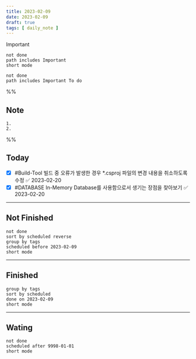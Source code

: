 ```yaml
---
title: 2023-02-09
date: 2023-02-09
draft: true
tags: [ daily_note ]
---
```


> [!important] 
> ```tasks
> not done
> path includes Important
> short mode
> ```

```tasks
not done
path includes Important To do
```

%%
## Note
	1. 
	2. 
 
%%

## Today
- [x] #Build-Tool 빌드 중 오류가 발생한 경우 \*.csproj 파일의 변경 내용을 취소하도록 수정 ✅ 2023-02-20
- [x] #DATABASE In-Memory Database를 사용함으로서 생기는 장점을 찾아보기 ✅ 2023-02-20

---
## Not Finished

```tasks
not done
sort by scheduled reverse
group by tags
scheduled before 2023-02-09
short mode
```
---
## Finished
```tasks
group by tags
sort by scheduled
done on 2023-02-09
short mode
```
---
## Wating
```tasks
not done
scheduled after 9998-01-01
short mode
```